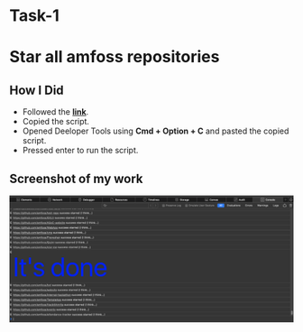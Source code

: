 # Task-1

# Star all amfoss repositories

## How I Did

* Followed the **[link](https://github.com/amfoss/star-me)**.
* Copied the script.
* Opened Deeloper Tools using **Cmd + Option + C** and pasted the copied script.
* Pressed enter to run the script.

## Screenshot of my work

![Alt text](star.png)
